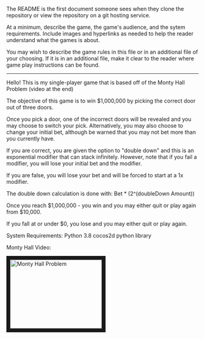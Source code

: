
The README is the first document someone sees when they clone the repository or view the repository on a git hosting service.

At a minimum, describe the game, the game's audience, and the sytem requirements. Include images and hyperlinks as needed to help the reader understand what the games is about.

You may wish to describe the game rules in this file or in an additional file of your choosing. If it is in an additional file, make it clear to the reader where game play instructions can be found.
_____________________________________________________________
Hello! This is my single-player game that is based off of the Monty Hall Problem (video at the end)

The objective of this game is to win $1,000,000 by picking the correct door out of three doors.


Once you pick a door, one of the incorrect doors will be revealed and you may choose to switch your pick. Alternatively, you may also choose to change your initial bet, although be warned that you may not bet more than you currently have.

If you are correct, you are given the option to "double down" and this is an exponential modifier that can stack infinitely. However, note that if you fail a modifier, you will lose your initial bet and the modifier.

If you are false, you will lose your bet and will be forced to start at a 1x modifier.

The double down calculation is done with: Bet * (2^(doubleDown Amount))

Once you reach $1,000,000 - you win and you may either quit or play again from $10,000.

If you fall at or under $0, you lose and you may either quit or play again.

System Requirements:
Python 3.8
cocos2d python library


Monty Hall Video:

<a href="http://www.youtube.com/watch?feature=player_embedded&v=9vRUxbzJZ9Y
" target="_blank"><img src="http://img.youtube.com/vi/9vRUxbzJZ9Y/0.jpg" 
alt="Monty Hall Problem" width="240" height="180" border="10" /></a>
